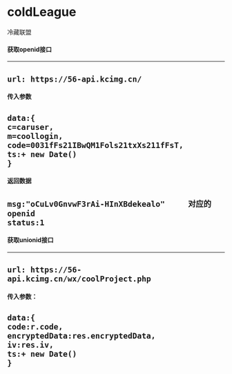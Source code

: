 # coldLeague
冷藏联盟

#### 获取openid接口
---
`url: https://56-api.kcimg.cn/`
---
#### 传入参数
`data:{`   
  `c=caruser,`  
  `m=coollogin,`   
  `code=0031fFs21IBwQM1Fols21txXs211fFsT,`   
  `ts:+ new Date()`   
`}`
---
#### 返回数据
`msg:"oCuLv0GnvwF3rAi-HInXBdekealo"     对应的openid`   
`status:1`
---
#### 获取unionid接口
---
`url: https://56-api.kcimg.cn/wx/coolProject.php`
---
#### 传入参数：
`data:{`   
  `code:r.code,`   
  `encryptedData:res.encryptedData,`   
  `iv:res.iv,`   
  `ts:+ new Date()`   
`}`
---
